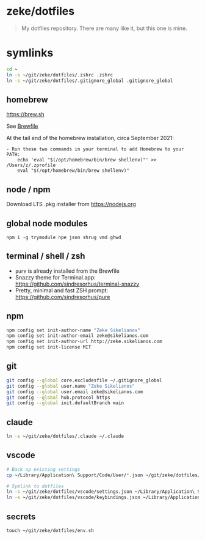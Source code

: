 # zeke/dotfiles

> My dotfiles repository. There are many like it, but this one is mine.

# symlinks

```sh
cd ~
ln -s ~/git/zeke/dotfiles/.zshrc .zshrc
ln -s ~/git/zeke/dotfiles/.gitignore_global .gitignore_global
```

## homebrew

https://brew.sh

See [Brewfile](Brewfile)

At the tail end of the homebrew installation, circa September 2021:

```
- Run these two commands in your terminal to add Homebrew to your PATH:
    echo 'eval "$(/opt/homebrew/bin/brew shellenv)"' >> /Users/z/.zprofile
    eval "$(/opt/homebrew/bin/brew shellenv)"
```

## node / npm

Download LTS .pkg installer from https://nodejs.org

## global node modules

```
npm i -g trymodule npe json shrug vmd ghwd
```

## terminal / shell / zsh

- `pure` is already installed from the Brewfile
- Snazzy theme for Terminal.app: https://github.com/sindresorhus/terminal-snazzy
- Pretty, minimal and fast ZSH prompt: https://github.com/sindresorhus/pure

## npm

```sh
npm config set init-author-name "Zeke Sikelianos"
npm config set init-author-email zeke@sikelianos.com
npm config set init-author-url http://zeke.sikelianos.com
npm config set init-license MIT
```

## git

```sh
git config --global core.excludesfile ~/.gitignore_global
git config --global user.name "Zeke Sikelianos"
git config --global user.email zeke@sikelianos.com
git config --global hub.protocol https
git config --global init.defaultBranch main
```

## claude

```sh
ln -s ~/git/zeke/dotfiles/.claude ~/.claude
```

## vscode

```sh
# Back up existing settings
cp ~/Library/Application\ Support/Code/User/*.json ~/git/zeke/dotfiles/vscode/

# Symlink to dotfiles
ln -s ~/git/zeke/dotfiles/vscode/settings.json ~/Library/Application\ Support/Code/User/settings.json
ln -s ~/git/zeke/dotfiles/vscode/keybindings.json ~/Library/Application\ Support/Code/User/keybindings.json
```

## secrets

```
touch ~/git/zeke/dotfiles/env.sh
```